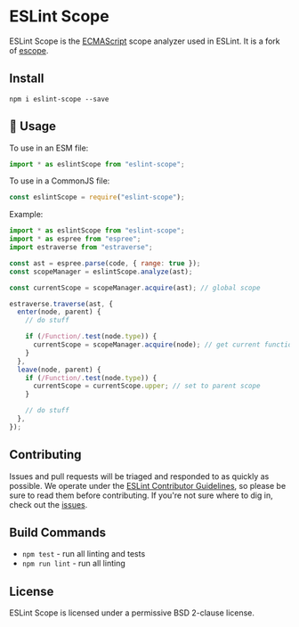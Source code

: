 # ESLint Scope

ESLint Scope is the
[ECMAScript](http://www.ecma-international.org/publications/standards/Ecma-262.htm)
scope analyzer used in ESLint. It is a fork of
[escope](http://github.com/estools/escope).

## Install

```
npm i eslint-scope --save
```

## 📖 Usage

To use in an ESM file:

```js
import * as eslintScope from "eslint-scope";
```

To use in a CommonJS file:

```js
const eslintScope = require("eslint-scope");
```

Example:

```js
import * as eslintScope from "eslint-scope";
import * as espree from "espree";
import estraverse from "estraverse";

const ast = espree.parse(code, { range: true });
const scopeManager = eslintScope.analyze(ast);

const currentScope = scopeManager.acquire(ast); // global scope

estraverse.traverse(ast, {
  enter(node, parent) {
    // do stuff

    if (/Function/.test(node.type)) {
      currentScope = scopeManager.acquire(node); // get current function scope
    }
  },
  leave(node, parent) {
    if (/Function/.test(node.type)) {
      currentScope = currentScope.upper; // set to parent scope
    }

    // do stuff
  },
});
```

## Contributing

Issues and pull requests will be triaged and responded to as quickly as
possible. We operate under the
[ESLint Contributor Guidelines](http://eslint.org/docs/developer-guide/contributing),
so please be sure to read them before contributing. If you're not sure where to
dig in, check out the [issues](https://github.com/eslint/eslint-scope/issues).

## Build Commands

- `npm test` - run all linting and tests
- `npm run lint` - run all linting

## License

ESLint Scope is licensed under a permissive BSD 2-clause license.
